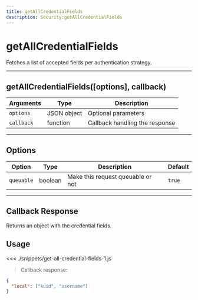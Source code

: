 ```yaml
---
title: getAllCredentialFields
description: Security:getAllCredentialFields
---
```


# getAllCredentialFields

Fetches a list of accepted fields per authentication strategy.

---

## getAllCredentialFields([options], callback)

| Arguments  | Type        | Description                    |
| ---------- | ----------- | ------------------------------ |
| `options`  | JSON object | Optional parameters            |
| `callback` | function    | Callback handling the response |

---

## Options

| Option     | Type    | Description                       | Default |
| ---------- | ------- | --------------------------------- | ------- |
| `queuable` | boolean | Make this request queuable or not | `true`  |

---

## Callback Response

Returns an object with the credential fields.

## Usage

<<< ./snippets/get-all-credential-fields-1.js

> Callback response:

```json
{
  "local": ["kuid", "username"]
}
```
